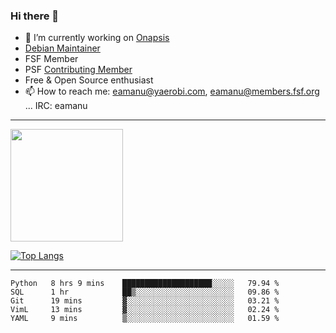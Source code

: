 ### Hi there 👋


- 🔭 I’m currently working on [Onapsis](http://onapsis.com)
- [Debian Maintainer](https://qa.debian.org/developer.php?login=eamanu%40yaerobi.com)
- FSF Member
- PSF [Contributing Member](https://www.python.org/psf/membership/#what-membership-classes-are-there)
- Free & Open Source enthusiast 
- 📫 How to reach me: eamanu@yaerobi.com, eamanu@members.fsf.org ... IRC: eamanu

---

<img height="180em" src="https://github-readme-stats.vercel.app/api?theme=dark&username=eamanu&show_icons=true&hide_border=true&&count_private=true&include_all_commits=true" />

[![Top Langs](https://github-readme-stats.vercel.app/api/top-langs/?theme=dark&username=eamanu&layout=compact)](https://github.com/anuraghazra/github-readme-stats)

---

<!--START_SECTION:waka-->
```text
Python   8 hrs 9 mins    ████████████████████░░░░░   79.94 % 
SQL      1 hr            ██▒░░░░░░░░░░░░░░░░░░░░░░   09.86 % 
Git      19 mins         ▓░░░░░░░░░░░░░░░░░░░░░░░░   03.21 % 
VimL     13 mins         ▓░░░░░░░░░░░░░░░░░░░░░░░░   02.24 % 
YAML     9 mins          ▒░░░░░░░░░░░░░░░░░░░░░░░░   01.59 % 
```
<!--END_SECTION:waka-->
